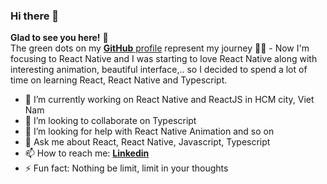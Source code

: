 ### Hi there 👋

**Glad to see you here!** :star_struck: <br> The green dots on my [**GitHub** profile](https://github.com/phanhuy111) represent my journey :running_man: - Now I'm focusing to React Native and I was starting to love React Native along with interesting animation, beautiful interface,.. so I decided to spend a lot of time on learning React, React Native and Typescript. 

<!-- <sup>**[Click here](https://github.com/iamvucms/jobtweets/blob/master/PROJECTS.md)** *to view my other projects.</sup>* -->

- 🔭 I’m currently working on React Native and ReactJS in HCM city, Viet Nam
- 👯 I’m looking to collaborate on Typescript
- 🤔 I’m looking for help with React Native Animation and so on
- 💬 Ask me about React, React Native, Javascript, Typescript
- 📫 How to reach me: [**Linkedin**](https://www.linkedin.com/in/phan-huy-2aa468189/)
- ⚡ Fun fact: Nothing be limit, limit in your thoughts
